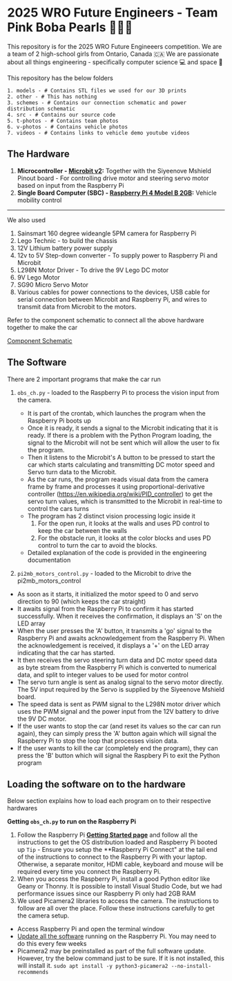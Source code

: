 # **2025 WRO Future Engineers** - Team **Pink Boba Pearls** 🌸🧋🫧
This repository is for the 2025 WRO Future Engineeers competition. We are a team of 2 high-school girls from Ontario, Canada 🇨🇦 We are passionate about all things engineering - specifically computer science 💻 and space 🚀 

This repository has the below folders
    
    1. models - # Contains STL files we used for our 3D prints 
    2. other - # This has nothing
    3. schemes - # Contains our connection schematic and power distribution schematic
    4. src - # Contains our source code 
    5. t-photos - # Contains team photos
    6. v-photos - # Contains vehicle photos
    7. videos - # Contains links to vehicle demo youtube videos

## The Hardware
1. **Microcontroller - [Microbit v2](https://microbit.org/buy/bbc-microbit-single/):** Together with the Siyeenove Mshield Pinout board - For controlling drive motor and steering servo motor based on input from the Raspberry Pi
2. **Single Board Computer (SBC) - [Raspberry Pi 4 Model B 2GB](https://www.raspberrypi.com/products/raspberry-pi-4-model-b/):** Vehicle mobility control
---

We also used
1. Sainsmart 160 degree wideangle 5PM camera for Raspberry Pi
2. Lego Technic - to build the chassis
3. 12V Lithium battery power supply
4. 12v to 5V Step-down converter - To supply power to Raspberry Pi and Microbit
5. L298N Motor Driver - To drive the 9V Lego DC motor
6. 9V Lego Motor
7. SG90 Micro Servo Motor
8. Various cables for power connections to the devices, USB cable for serial connection between Microbit and Raspberry Pi, and wires to transmit data from Microbit to the motors.  

Refer to the component schematic to connect all the above hardware together to make the car

[Component Schematic](/schemes/WRO%20Future%20Engineeers%202025%20-%20Component%20Schematic.png)

## The Software

There are 2 important programs that make the car run

1. `obs_ch.py` - loaded to the Raspberry Pi to process the vision input from the camera. 
    * It is part of the crontab, which launches the program when the Raspberry Pi boots up 
    * Once it is ready, it sends a signal to the Microbit indicating that it is ready. If there is a problem with the Python Program loading, the signal to the Microbit will not be sent which will allow the user to fix the program. 
    * Then it listens to the Microbit's A button to be pressed to start the car which starts calculating and transmitting DC motor speed and Servo turn data to the Microbit. 
    * As the car runs, the program reads visual data from the camera frame by frame and processes it using proportional-derivative controller (https://en.wikipedia.org/wiki/PID_controller) to get the servo turn values, which is transmitted to the Microbit in real-time to control the cars turns
    * The program has 2 distinct vision processing logic inside it
      1. For the open run, it looks at the walls and uses PD control to keep the car between the walls
      2. For the obstacle run, it looks at the color blocks and uses PD control to turn the car to avoid the blocks. 
    * Detailed explanation of the code is provided in the engineering documentation

2. `pi2mb_motors_control.py` - loaded to the Microbit to drive the pi2mb_motors_control
  * As soon as it starts, it initialized the motor speed to 0 and servo direction to 90 (which keeps the car straight)
  * It awaits signal from the Raspberry Pi to confirm it has started successfully. When it receives the confirmation, it displays an 'S' on the LED array
  * When the user presses the 'A' button, it transmits a 'go' signal to the Raspberry Pi and awaits acknowledgement from the Raspberry Pi. When the acknowledgement is received, it displays a '+' on the LED array indicating that the car has started.
  * It then receives the servo steering turn data and DC motor speed data as byte stream from the Raspberry Pi which is converted to numerical data, and split to integer values to be used for motor control
  * The servo turn angle is sent as analog signal to the servo motor directly. The 5V input required by the Servo is supplied by the Siyeenove Mshield board.
  * The speed data is sent as PWM signal to the L298N motor driver which uses the PWM signal and the power input from the 12V battery to drive the 9V DC motor. 
  * If the user wants to stop the car (and reset its values so the car can run again), they can simply press the 'A' button again which will signal the Raspberry Pi to stop the loop that processes vision data. 
  * If the user wants to kill the car (completely end the program), they can press the 'B' button which will signal the Raspbery Pi to exit the Python program

## Loading the software on to the hardware
Below section explains how to load each program on to their respective hardwares

**Getting `obs_ch.py` to run on the Raspberry Pi**

1. Follow the Raspberry Pi **[Getting Started page](https://www.raspberrypi.com/documentation/computers/getting-started.html)** and follow all the instructions to get the OS distribution loaded and Raspberry Pi booted up
`Tip` - Ensure you setup the **Raspberry Pi Connect" at the tail end of the instructions to connect to the Raspberry Pi with your laptop. Otherwise, a separate monitor, HDMI cable, keyboard and mouse will be required every time you connect the Raspberry Pi. 
2. When you access the Raspberry Pi, install a good Python editor like Geany or Thonny. It is possible to install Visual Studio Code, but we had performance issues since our Raspberry Pi only had 2GB RAM
3. We used Picamera2 libraries to access the camera. The instructions to follow are all over the place. Follow these instructions carefully to get the camera setup. 
  * Access Raspberry Pi and open the terminal window
  * [Update all the software](https://www.raspberrypi.com/documentation/computers/os.html#update-software) running on the Raspberry Pi. You may need to do this every few weeks 
  * Picamera2 may be preinstalled as part of the full software update. However, try the below command just to be sure. If it is not installed, this will install it. 
    ``sudo apt install -y python3-picamera2 --no-install-recommends``






